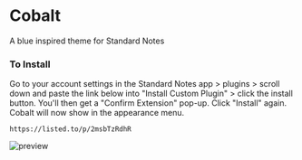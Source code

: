 # Cobalt

A blue inspired theme for Standard Notes

### To Install
Go to your account settings in the Standard Notes app > plugins > scroll down and paste the link below into "Install Custom Plugin" > click the install button. You'll then get a "Confirm Extension" pop-up. Click "Install" again. Cobalt will now show in the appearance menu.
```
https://listed.to/p/2msbTzRdhR
```
![preview](https://raw.githubusercontent.com/m00t316/cobalt/main/CSPreview.png)

